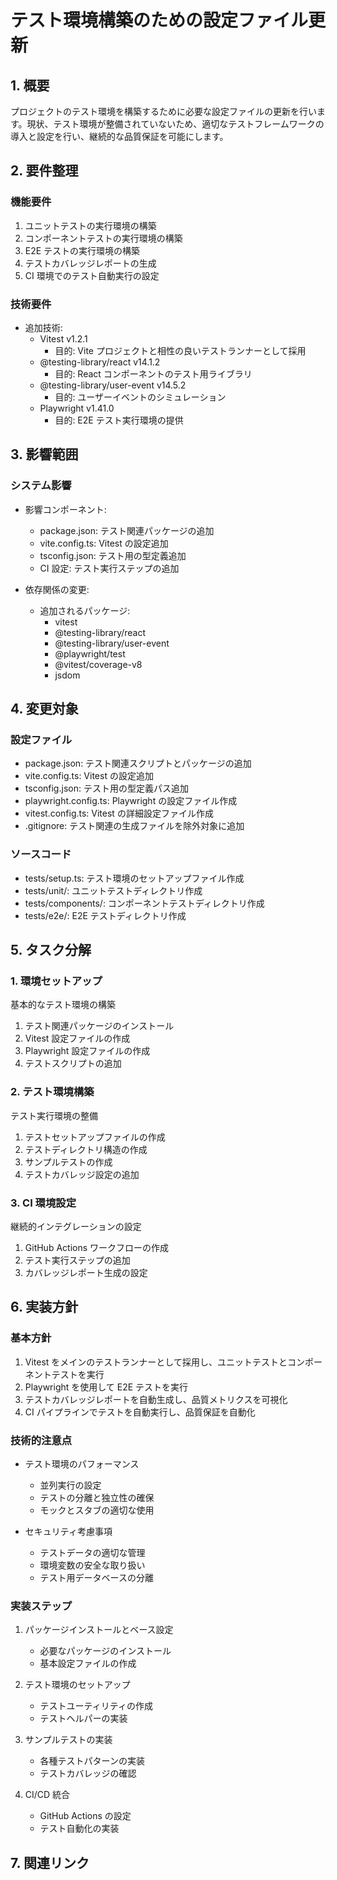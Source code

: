 # テスト環境構築のための設定ファイル更新

## 1. 概要

プロジェクトのテスト環境を構築するために必要な設定ファイルの更新を行います。現状、テスト環境が整備されていないため、適切なテストフレームワークの導入と設定を行い、継続的な品質保証を可能にします。

## 2. 要件整理

### 機能要件

1. ユニットテストの実行環境の構築
2. コンポーネントテストの実行環境の構築
3. E2E テストの実行環境の構築
4. テストカバレッジレポートの生成
5. CI 環境でのテスト自動実行の設定

### 技術要件

- 追加技術:
  - Vitest v1.2.1
    - 目的: Vite プロジェクトと相性の良いテストランナーとして採用
  - @testing-library/react v14.1.2
    - 目的: React コンポーネントのテスト用ライブラリ
  - @testing-library/user-event v14.5.2
    - 目的: ユーザーイベントのシミュレーション
  - Playwright v1.41.0
    - 目的: E2E テスト実行環境の提供

## 3. 影響範囲

### システム影響

- 影響コンポーネント:

  - package.json: テスト関連パッケージの追加
  - vite.config.ts: Vitest の設定追加
  - tsconfig.json: テスト用の型定義追加
  - CI 設定: テスト実行ステップの追加

- 依存関係の変更:
  - 追加されるパッケージ:
    - vitest
    - @testing-library/react
    - @testing-library/user-event
    - @playwright/test
    - @vitest/coverage-v8
    - jsdom

## 4. 変更対象

### 設定ファイル

- package.json: テスト関連スクリプトとパッケージの追加
- vite.config.ts: Vitest の設定追加
- tsconfig.json: テスト用の型定義パス追加
- playwright.config.ts: Playwright の設定ファイル作成
- vitest.config.ts: Vitest の詳細設定ファイル作成
- .gitignore: テスト関連の生成ファイルを除外対象に追加

### ソースコード

- tests/setup.ts: テスト環境のセットアップファイル作成
- tests/unit/: ユニットテストディレクトリ作成
- tests/components/: コンポーネントテストディレクトリ作成
- tests/e2e/: E2E テストディレクトリ作成

## 5. タスク分解

### 1. 環境セットアップ

基本的なテスト環境の構築

1. テスト関連パッケージのインストール
2. Vitest 設定ファイルの作成
3. Playwright 設定ファイルの作成
4. テストスクリプトの追加

### 2. テスト環境構築

テスト実行環境の整備

1. テストセットアップファイルの作成
2. テストディレクトリ構造の作成
3. サンプルテストの作成
4. テストカバレッジ設定の追加

### 3. CI 環境設定

継続的インテグレーションの設定

1. GitHub Actions ワークフローの作成
2. テスト実行ステップの追加
3. カバレッジレポート生成の設定

## 6. 実装方針

### 基本方針

1. Vitest をメインのテストランナーとして採用し、ユニットテストとコンポーネントテストを実行
2. Playwright を使用して E2E テストを実行
3. テストカバレッジレポートを自動生成し、品質メトリクスを可視化
4. CI パイプラインでテストを自動実行し、品質保証を自動化

### 技術的注意点

- テスト環境のパフォーマンス

  - 並列実行の設定
  - テストの分離と独立性の確保
  - モックとスタブの適切な使用

- セキュリティ考慮事項
  - テストデータの適切な管理
  - 環境変数の安全な取り扱い
  - テスト用データベースの分離

### 実装ステップ

1. パッケージインストールとベース設定

   - 必要なパッケージのインストール
   - 基本設定ファイルの作成

2. テスト環境のセットアップ

   - テストユーティリティの作成
   - テストヘルパーの実装

3. サンプルテストの実装

   - 各種テストパターンの実装
   - テストカバレッジの確認

4. CI/CD 統合
   - GitHub Actions の設定
   - テスト自動化の実装

## 7. 関連リンク
